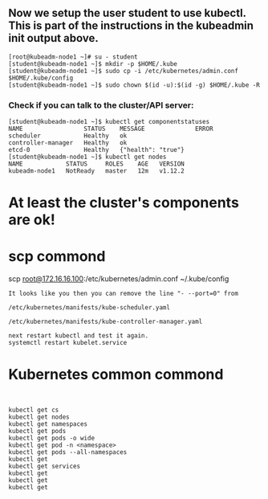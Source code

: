 

## Now we setup the user student to use kubectl. This is part of the instructions in the kubeadmin init output above.

```
[root@kubeadm-node1 ~]# su - student
[student@kubeadm-node1 ~]$ mkdir -p $HOME/.kube
[student@kubeadm-node1 ~]$ sudo cp -i /etc/kubernetes/admin.conf $HOME/.kube/config
[student@kubeadm-node1 ~]$ sudo chown $(id -u):$(id -g) $HOME/.kube -R
```

### Check if you can talk to the cluster/API server:
```
[student@kubeadm-node1 ~]$ kubectl get componentstatuses
NAME                 STATUS    MESSAGE              ERROR
scheduler            Healthy   ok                   
controller-manager   Healthy   ok                   
etcd-0               Healthy   {"health": "true"}   
[student@kubeadm-node1 ~]$ kubectl get nodes
NAME            STATUS     ROLES    AGE   VERSION
kubeadm-node1   NotReady   master   12m   v1.12.2
```

# At least the cluster's components are ok!

#  scp commond 
scp root@172.16.16.100:/etc/kubernetes/admin.conf ~/.kube/config

```
It looks like you then you can remove the line "- --port=0" from

/etc/kubernetes/manifests/kube-scheduler.yaml 

/etc/kubernetes/manifests/kube-controller-manager.yaml

next restart kubectl and test it again.
systemctl restart kubelet.service

```



#  Kubernetes common commond
```


kubectl get cs
kubectl get nodes
kubectl get namespaces
kubectl get pods
kubectl get pods -o wide
kubectl get pod -n <namespace>
kubectl get pods --all-namespaces
kubectl get
kubectl get services 
kubectl get
kubectl get
kubectl get

```


